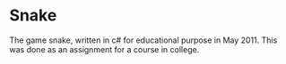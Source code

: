 Snake
=====

The game snake, written in c# for educational purpose in May 2011. This was done as an assignment for a course in college.
